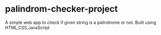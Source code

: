 # palindrom-checker-project
A simple web app to check if given string is a palindrome or not. Built using HTML,CSS,JavaScript
